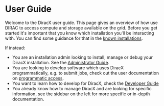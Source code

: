 # User Guide

Welcome to the DiracX user guide. This page gives an overview of how use DIRAC to access compute and storage available on the grid. Before you get started it's important that you know which installation you'll be interacting with. You can find some guidance for that in the [known installations](./reference/known-installations.md).

If instead:

- You are an installation admin looking to install, manage or debug your DiracX installation. See the [Administrator Guide](../admin/index.md).
- You are looking to develop software which uses DiracX programmatically, e.g. to submit jobs, check out the user documentation on [programmatic access](../user/reference/programmatic-usage/index.md).
- You want to learn how to develop for DiracX, check the [Developer Guide](../dev/index.md)
- You already know how to manage DiracX and are looking for specific information, see the sidebar on the left for more specific or in-depth documentation.
